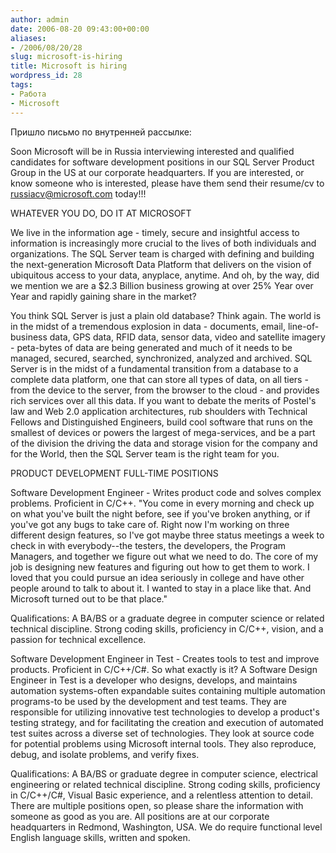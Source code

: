 ```yaml
---
author: admin
date: 2006-08-20 09:43:00+00:00
aliases:
- /2006/08/20/28
slug: microsoft-is-hiring
title: Microsoft is hiring
wordpress_id: 28
tags:
- Работа
- Microsoft
---
```


Пришло письмо по внутренней рассылке:

Soon Microsoft will be in Russia interviewing interested and qualified candidates for software development positions in our SQL Server Product Group in the US at our corporate headquarters. If you are interested, or know someone who is interested, please have them send their resume/cv to [russiacv@microsoft.com](mailto:russiacv@microsoft.com) today!!!

<!--more-->WHATEVER YOU DO, DO IT AT MICROSOFT

We live in the information age - timely, secure and insightful access to information is increasingly more crucial to the lives of both individuals and organizations. The SQL Server team is charged with defining and building the next-generation Microsoft Data Platform that delivers on the vision of ubiquitous access to your data, anyplace, anytime. And oh, by the way, did we mention we are a $2.3 Billion business growing at over 25% Year over Year and rapidly gaining share in the market?

You think SQL Server is just a plain old database? Think again. The world is in the midst of a tremendous explosion in data - documents, email, line-of-business data, GPS data, RFID data, sensor data, video and satellite imagery - peta-bytes of data are being generated and much of it needs to be managed, secured, searched, synchronized, analyzed and archived. SQL Server is in the midst of a fundamental transition from a database to a complete data platform, one that can store all types of data, on all tiers - from the device to the server, from the browser to the cloud - and provides rich services over all this data. If you want to debate the merits of Postel's law and Web 2.0 application architectures, rub shoulders with Technical Fellows and Distinguished Engineers, build cool software that runs on the smallest of devices or powers the largest of mega-services, and be a part of the division the driving the data and storage vision for the company and for the World, then the SQL Server team is the right team for you.

PRODUCT DEVELOPMENT FULL-TIME POSITIONS

Software Development Engineer - Writes product code and solves complex problems. Proficient in C/C++. "You come in every morning and check up on what you've built the night before, see if you've broken anything, or if you've got any bugs to take care of. Right now I'm working on three different design features, so I've got maybe three status meetings a week to check in with everybody--the testers, the developers, the Program Managers, and together we figure out what we need to do. The core of my job is designing new features and figuring out how to get them to work. I loved that you could pursue an idea seriously in college and have other people around to talk to about it. I wanted to stay in a place like that. And Microsoft turned out to be that place."

Qualifications: A BA/BS or a graduate degree in computer science or related technical discipline. Strong coding skills, proficiency in C/C++, vision, and a passion for technical excellence.

Software Development Engineer in Test - Creates tools to test and improve products. Proficient in C/C++/C#. So what exactly is it? A Software Design Engineer in Test is a developer who designs, develops, and maintains automation systems-often expandable suites containing multiple automation programs-to be used by the development and test teams. They are responsible for utilizing innovative test technologies to develop a product's testing strategy, and for facilitating the creation and execution of automated test suites across a diverse set of technologies. They look at source code for potential problems using Microsoft internal tools. They also reproduce, debug, and isolate problems, and verify fixes.

Qualifications: A BA/BS or graduate degree in computer science, electrical engineering or related technical discipline. Strong coding skills, proficiency in C/C++/C#, Visual Basic experience, and a relentless attention to detail. There are multiple positions open, so please share the information with someone as good as you are. All positions are at our corporate headquarters in Redmond, Washington, USA. We do require functional level English language skills, written and spoken.
